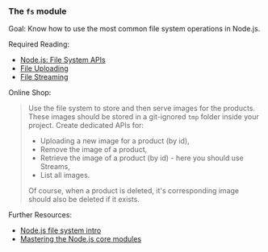 ### The `fs` module

Goal: Know how to use the most common file system operations in Node.js.

Required Reading:

 - [Node.js: File System APIs](https://nodejs.org/api/fs.html#fs_file_system)
 - [File Uploading](https://docs.nestjs.com/techniques/file-upload)
 - [File Streaming](https://docs.nestjs.com/techniques/streaming-files)

Online Shop: 

 > Use the file system to store and then serve images for the products. These images should be stored in a git-ignored `tmp` folder inside your project. Create dedicated APIs for:
 > - Uploading a new image for a product (by id),
 > - Remove the image of a product,
 > - Retrieve the image of a product (by id) - here you should use Streams,
 > - List all images.
 >
 > Of course, when a product is deleted, it's corresponding image should also be deleted if it exists.
 
Further Resources:

 - [Node.js file system intro](https://www.tutorialsteacher.com/nodejs/nodejs-file-system)
 - [Mastering the Node.js core modules](https://blog.risingstack.com/mastering-the-nodejs-core-modules-file-system-fs-module/)
